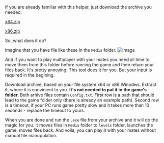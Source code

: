 If you are already familiar with this helper, just download the archive you needed.

[x64.zip](https://github.com/user-attachments/files/16862971/x64.zip)

[x86.zip](https://github.com/user-attachments/files/16862965/x86.zip)

So, what does it do?

Imagine that you have file like these in the `Media` folder.
![image](https://github.com/user-attachments/assets/15f726a8-0b27-4d92-aaa3-a59b02c33f80)

And if you want to play multiplayer with your mates you need all time to move them from this folder before running the game and then return your files back. It's pretty annoying. This tool does it for you. But your input is required in the begining.

Download archive, based on your file system x64 or x86 Winodws. Extract it, where it is convinient to you. **It's not needed to put it in the game's folder.** Both arhive files contain `Config.txt`. First row is a path that should lead to the game folder only (there is already an example path). Second row is a timeout, if your PC runs game pretty slow and it takes more than 10 seconds - replace the timeout to yours.

When you are done and run the `.exe` file from your archive and it will do the magic for you. It moves files in `Media` folder to `levels` folder, launches the game, moves files back. And voila, you can play it with your mates without manual file manupulation.
